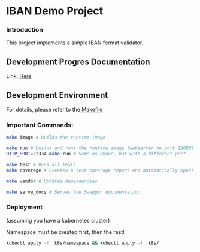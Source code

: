 # IBAN Demo Project

### Introduction
This project implements a simple IBAN format validator.

## Development Progres Documentation
Link: [Here](./docs/Development.md)

## Development Environment
For details, please refer to the [Makefile](./Makefile)

### Important Commands:

```bash
make image # Builds the runtime image

make run # Builds and runs the runtime image (webserver on port 18888)
HTTP_PORT=22334 make run # Same as above, but with a different port

make test # Runs all tests
make coverage # Creates a test coverage report and automatically opens it in the browser

make vendor # Updates dependencies

make serve_docs # Serves the Swagger documentation
```

### Deployment
(assuming you have a kubernetes cluster)

Namespace must be created first, then the rest!

```bash
kubectl apply -f .k8s/namespace && kubectl apply -f .k8s/
```
